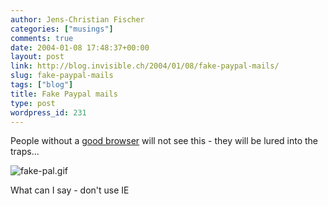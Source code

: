 ```yaml
---
author: Jens-Christian Fischer
categories: ["musings"]
comments: true
date: 2004-01-08 17:48:37+00:00
layout: post
link: http://blog.invisible.ch/2004/01/08/fake-paypal-mails/
slug: fake-paypal-mails
tags: ["blog"]
title: Fake Paypal mails
type: post
wordpress_id: 231
---
```


People without a [good browser](http://www.opera.com/) will not see this - they will be lured into the traps... 

![fake-pal.gif](http://www.invisible.ch/images/fake-pal.gif)

What can I say - don't use IE
